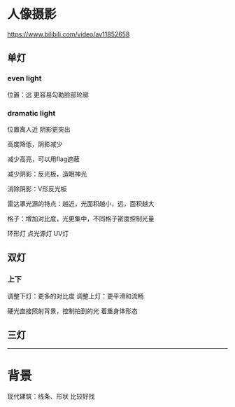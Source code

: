 

# 人像摄影
https://www.bilibili.com/video/av11852658
## 单灯
### even light
位置：远
更容易勾勒脸部轮廓
### dramatic light
位置离人近
阴影更突出

高度降低，阴影减少

减少高亮，可以用flag遮蔽

减少阴影：反光板，造眼神光

消除阴影：V形反光板

雷达罩光源的特点：越近，光面积越小，远，面积越大

格子：增加对比度，光更集中，不同格子密度控制光量

环形灯
点光源灯
UV灯


## 双灯
### 上下
调整下灯：更多的对比度
调整上灯：更平滑和流畅

硬光直接照射背景，控制拍到的光
着重身体形态

## 三灯



---
# 背景
现代建筑：线条、形状 比较好找







































